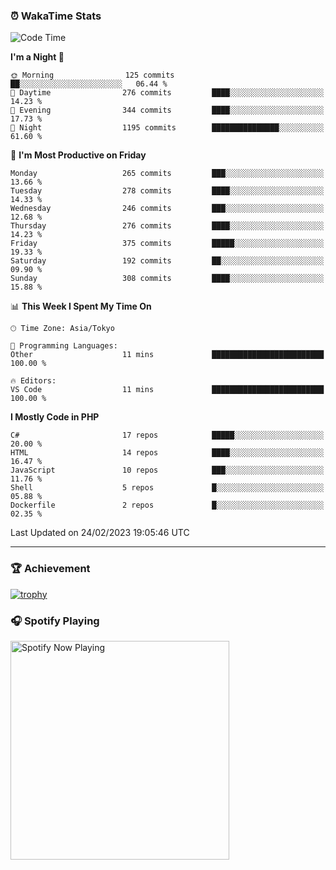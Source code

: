 ### ⏰ WakaTime Stats


<!--START_SECTION:waka-->
![Code Time](http://img.shields.io/badge/Code%20Time-512%20hrs%2033%20mins-blue)

**I'm a Night 🦉** 

```text
🌞 Morning                125 commits         ██░░░░░░░░░░░░░░░░░░░░░░░   06.44 % 
🌆 Daytime                276 commits         ████░░░░░░░░░░░░░░░░░░░░░   14.23 % 
🌃 Evening                344 commits         ████░░░░░░░░░░░░░░░░░░░░░   17.73 % 
🌙 Night                  1195 commits        ███████████████░░░░░░░░░░   61.60 % 
```
📅 **I'm Most Productive on Friday** 

```text
Monday                   265 commits         ███░░░░░░░░░░░░░░░░░░░░░░   13.66 % 
Tuesday                  278 commits         ████░░░░░░░░░░░░░░░░░░░░░   14.33 % 
Wednesday                246 commits         ███░░░░░░░░░░░░░░░░░░░░░░   12.68 % 
Thursday                 276 commits         ████░░░░░░░░░░░░░░░░░░░░░   14.23 % 
Friday                   375 commits         █████░░░░░░░░░░░░░░░░░░░░   19.33 % 
Saturday                 192 commits         ██░░░░░░░░░░░░░░░░░░░░░░░   09.90 % 
Sunday                   308 commits         ████░░░░░░░░░░░░░░░░░░░░░   15.88 % 
```


📊 **This Week I Spent My Time On** 

```text
🕑︎ Time Zone: Asia/Tokyo

💬 Programming Languages: 
Other                    11 mins             █████████████████████████   100.00 % 

🔥 Editors: 
VS Code                  11 mins             █████████████████████████   100.00 % 
```

**I Mostly Code in PHP** 

```text
C#                       17 repos            █████░░░░░░░░░░░░░░░░░░░░   20.00 % 
HTML                     14 repos            ████░░░░░░░░░░░░░░░░░░░░░   16.47 % 
JavaScript               10 repos            ███░░░░░░░░░░░░░░░░░░░░░░   11.76 % 
Shell                    5 repos             █░░░░░░░░░░░░░░░░░░░░░░░░   05.88 % 
Dockerfile               2 repos             █░░░░░░░░░░░░░░░░░░░░░░░░   02.35 % 
```




 Last Updated on 24/02/2023 19:05:46 UTC
<!--END_SECTION:waka-->

---

### 🏆 Achievement

[![trophy](https://github-profile-trophy.vercel.app/?username=Slime-hatena&theme=flat&no-bg=true&no-frame=true&column=8)](https://github.com/ryo-ma/github-profile-trophy)

### 🎧 Spotify Playing

[<img src="https://spotify-now-playing-slime-hatena.vercel.app/api/spotify-playing" alt="Spotify Now Playing" width="350" />](https://open.spotify.com/user/slime_hatena)

<!--
**Slime-hatena/Slime-hatena** is a ✨ _special_ ✨ repository because its `README.md` (this file) appears on your GitHub profile.

Here are some ideas to get you started:

- 🔭 I’m currently working on ...
- 🌱 I’m currently learning ...
- 👯 I’m looking to collaborate on ...
- 🤔 I’m looking for help with ...
- 💬 Ask me about ...
- 📫 How to reach me: ...
- 😄 Pronouns: ...
- ⚡ Fun fact: ...
-->
